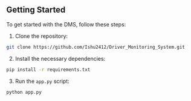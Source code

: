 ## Getting Started

To get started with the DMS, follow these steps:

1. Clone the repository:

```bash
git clone https://github.com/Ishu2412/Driver_Monitoring_System.git
```

2. Install the necessary dependencies:

```bash
pip install -r requirements.txt
```

3. Run the `app.py` script:

```bash
python app.py
```
